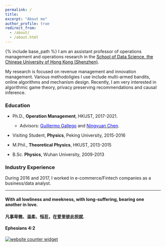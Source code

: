 ```yaml
---
permalink: /
title: 
excerpt: "About me"
author_profile: true
redirect_from: 
  - /about/
  - /about.html
---
```


{% include base_path %}
I am an assistant professor of operations management and operations research in the <a href="https://sds.cuhk.edu.cn/" target="_blank"><span style="color:black">School of Data Science, the Chinese University of Hong Kong (Shenzhen)</span></a>.

My research is focused on revenue management and innovation management. Various methodoligies I use include multi-armed bandits, online algorithms and mechanism design. Recently, I am very interested in algorithmic game theory, privacy preserving recommendations and causal inference.

### Education
* Ph.D., **Operation Management**, HKUST, 2017-2021. 
  - Advisors: <a href="https://ieda.ust.hk/dfaculty/ggallego/" target="_blank"><span style="color:blue">Guillermo Gallego</span></a> and <a href="http://individual.utoronto.ca/ningyuanchen/" target="_blank"><span style="color:blue">Ningyuan Chen</span></a>.
  
* Visiting Student, **Physics**, Peking University, 2015-2016

* M.Phil., **Theoretical Physics**, HKUST, 2013-2015

* B.Sc. **Physics**, Wuhan University, 2009-2013

### Industry Experience
During 2016 and 2017, I worked in e-commerce/Fintech companies as a business/data analyst.




***
  
#### With all lowliness and meekness, with long-suffering, bearing one another in love. 
#### 凡事卑微、温柔、恒忍，在爱里彼此担就.
#### Ephesians 4:2

<div id="sfca65yz9mwqd6fhn1rfutkx62b9g3mbg36"></div><noscript><a href="https://www.freecounterstat.com" title="website counter widget"><img src="https://counter3.stat.ovh/private/freecounterstat.php?c=a65yz9mwqd6fhn1rfutkx62b9g3mbg36" border="0" title="website counter widget" alt="website counter widget"></a></noscript>


